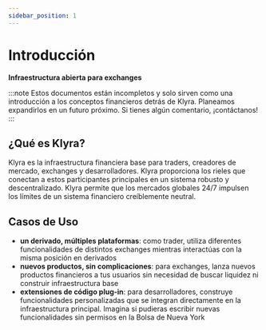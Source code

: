 ```yaml
---
sidebar_position: 1
---
```


# Introducción

**Infraestructura abierta para exchanges**

:::note
Estos documentos están incompletos y solo sirven como una introducción a los conceptos financieros detrás de Klyra. Planeamos expandirlos en un futuro próximo. Si tienes algún comentario, ¡contáctanos!
:::

## ¿Qué es Klyra?
Klyra es la infraestructura financiera base para traders, creadores de mercado, exchanges y desarrolladores. Klyra proporciona los rieles que conectan a estos participantes principales en un sistema robusto y descentralizado. Klyra permite que los mercados globales 24/7 impulsen los límites de un sistema financiero creíblemente neutral.

## Casos de Uso
- **un derivado, múltiples plataformas**: como trader, utiliza diferentes funcionalidades de distintos exchanges mientras interactúas con la misma posición en derivados
- **nuevos productos, sin complicaciones**: para exchanges, lanza nuevos productos financieros a tus usuarios sin necesidad de buscar liquidez ni construir infraestructura base
- **extensiones de código plug-in**: para desarrolladores, construye funcionalidades personalizadas que se integran directamente en la infraestructura principal. Imagina si pudieras escribir nuevas funcionalidades sin permisos en la Bolsa de Nueva York